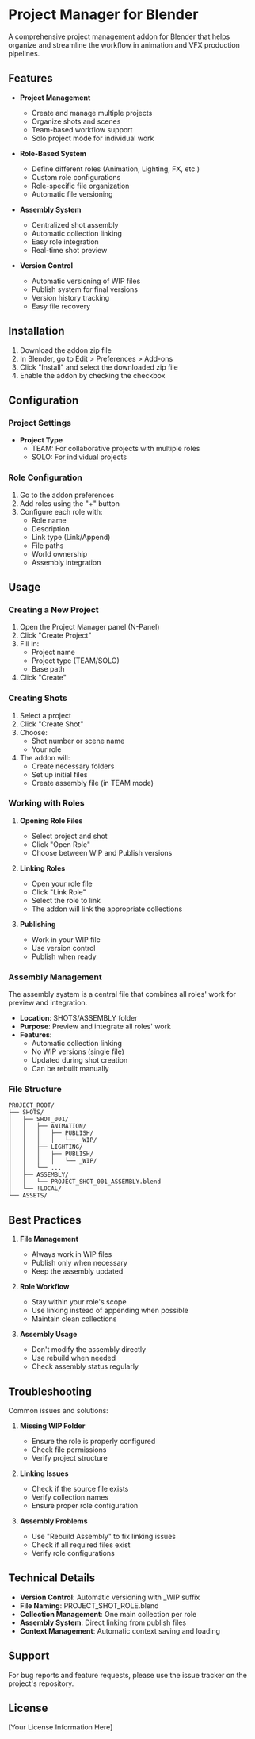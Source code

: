 # Project Manager for Blender

A comprehensive project management addon for Blender that helps organize and streamline the workflow in animation and VFX production pipelines.

## Features

- **Project Management**
  - Create and manage multiple projects
  - Organize shots and scenes
  - Team-based workflow support
  - Solo project mode for individual work

- **Role-Based System**
  - Define different roles (Animation, Lighting, FX, etc.)
  - Custom role configurations
  - Role-specific file organization
  - Automatic file versioning

- **Assembly System**
  - Centralized shot assembly
  - Automatic collection linking
  - Easy role integration
  - Real-time shot preview

- **Version Control**
  - Automatic versioning of WIP files
  - Publish system for final versions
  - Version history tracking
  - Easy file recovery

## Installation

1. Download the addon zip file
2. In Blender, go to Edit > Preferences > Add-ons
3. Click "Install" and select the downloaded zip file
4. Enable the addon by checking the checkbox

## Configuration

### Project Settings

- **Project Type**
  - TEAM: For collaborative projects with multiple roles
  - SOLO: For individual projects

### Role Configuration

1. Go to the addon preferences
2. Add roles using the "+" button
3. Configure each role with:
   - Role name
   - Description
   - Link type (Link/Append)
   - File paths
   - World ownership
   - Assembly integration

## Usage

### Creating a New Project

1. Open the Project Manager panel (N-Panel)
2. Click "Create Project"
3. Fill in:
   - Project name
   - Project type (TEAM/SOLO)
   - Base path
4. Click "Create"

### Creating Shots

1. Select a project
2. Click "Create Shot"
3. Choose:
   - Shot number or scene name
   - Your role
4. The addon will:
   - Create necessary folders
   - Set up initial files
   - Create assembly file (in TEAM mode)

### Working with Roles

1. **Opening Role Files**
   - Select project and shot
   - Click "Open Role"
   - Choose between WIP and Publish versions

2. **Linking Roles**
   - Open your role file
   - Click "Link Role"
   - Select the role to link
   - The addon will link the appropriate collections

3. **Publishing**
   - Work in your WIP file
   - Use version control
   - Publish when ready

### Assembly Management

The assembly system is a central file that combines all roles' work for preview and integration.

- **Location**: SHOTS/ASSEMBLY folder
- **Purpose**: Preview and integrate all roles' work
- **Features**:
  - Automatic collection linking
  - No WIP versions (single file)
  - Updated during shot creation
  - Can be rebuilt manually

### File Structure

```
PROJECT_ROOT/
├── SHOTS/
│   ├── SHOT_001/
│   │   ├── ANIMATION/
│   │   │   ├── PUBLISH/
│   │   │   │   └── _WIP/
│   │   ├── LIGHTING/
│   │   │   ├── PUBLISH/
│   │   │   │   └── _WIP/
│   │   └── ...
│   ├── ASSEMBLY/
│   │   └── PROJECT_SHOT_001_ASSEMBLY.blend
│   └── !LOCAL/
└── ASSETS/
```

## Best Practices

1. **File Management**
   - Always work in WIP files
   - Publish only when necessary
   - Keep the assembly updated

2. **Role Workflow**
   - Stay within your role's scope
   - Use linking instead of appending when possible
   - Maintain clean collections

3. **Assembly Usage**
   - Don't modify the assembly directly
   - Use rebuild when needed
   - Check assembly status regularly

## Troubleshooting

Common issues and solutions:

1. **Missing WIP Folder**
   - Ensure the role is properly configured
   - Check file permissions
   - Verify project structure

2. **Linking Issues**
   - Check if the source file exists
   - Verify collection names
   - Ensure proper role configuration

3. **Assembly Problems**
   - Use "Rebuild Assembly" to fix linking issues
   - Check if all required files exist
   - Verify role configurations

## Technical Details

- **Version Control**: Automatic versioning with _WIP suffix
- **File Naming**: PROJECT_SHOT_ROLE.blend
- **Collection Management**: One main collection per role
- **Assembly System**: Direct linking from publish files
- **Context Management**: Automatic context saving and loading

## Support

For bug reports and feature requests, please use the issue tracker on the project's repository.

## License

[Your License Information Here] 